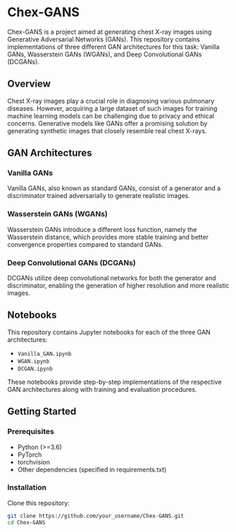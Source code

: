 # Chex-GANS

Chex-GANS is a project aimed at generating chest X-ray images using Generative Adversarial Networks (GANs). This repository contains implementations of three different GAN architectures for this task: Vanilla GANs, Wasserstein GANs (WGANs), and Deep Convolutional GANs (DCGANs).

## Overview

Chest X-ray images play a crucial role in diagnosing various pulmonary diseases. However, acquiring a large dataset of such images for training machine learning models can be challenging due to privacy and ethical concerns. Generative models like GANs offer a promising solution by generating synthetic images that closely resemble real chest X-rays.

## GAN Architectures

### Vanilla GANs

Vanilla GANs, also known as standard GANs, consist of a generator and a discriminator trained adversarially to generate realistic images.

### Wasserstein GANs (WGANs)

Wasserstein GANs introduce a different loss function, namely the Wasserstein distance, which provides more stable training and better convergence properties compared to standard GANs.

### Deep Convolutional GANs (DCGANs)

DCGANs utilize deep convolutional networks for both the generator and discriminator, enabling the generation of higher resolution and more realistic images.

## Notebooks

This repository contains Jupyter notebooks for each of the three GAN architectures:

- `Vanilla_GAN.ipynb`
- `WGAN.ipynb`
- `DCGAN.ipynb`

These notebooks provide step-by-step implementations of the respective GAN architectures along with training and evaluation procedures.

## Getting Started

### Prerequisites

- Python (>=3.6)
- PyTorch
- torchvision
- Other dependencies (specified in requirements.txt)

### Installation

Clone this repository:

```bash
git clone https://github.com/your_username/Chex-GANS.git
cd Chex-GANS
